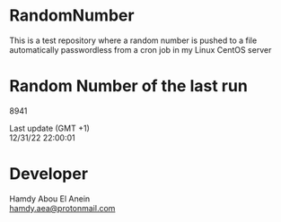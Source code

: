 # RandomNumber    
This is a test repository where a random number is pushed to a file automatically passwordless from a cron job in my Linux CentOS server    
# Random Number of the last run   
8941
      
Last update (GMT +1)    
12/31/22 22:00:01
# Developer    
Hamdy Abou El Anein   
hamdy.aea@protonmail.com
